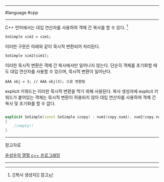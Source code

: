 
---

#language #cpp

---

C++ 언어에서는 대입 연산자를 사용하여 객체 간 복사를 할 수 있다. [^1]

`SoSimple sim2 = sim1;`

이러한 구문은 아래와 같이 묵시적 변환되어 처리된다.

`SoSimple sim2(sim1);`

이러한 묵시적 변환은 객체 간 복사에서만 일어나지 않는다. 단순히 객체를 초기화할 때도 대입 연산자를 사용할 수 있으며, 묵시적 변환이 일어난다.

`AAA obj = 3; // AAA obj(3); 으로 변환됨`

explicit 키워드는 이러한 묵시적 변환을 막기 위해 사용된다. 복사 생성자에 explicit 키워드가 붙어있는 객체는 묵시적 변환이 허용되지 않아 대입 연산자를 사용하여 객체 간 복사 및 초기화를 할 수 없다.

```cpp

explicit SoSimple(const SoSimple &copy) : num1(copy.num1), num2(copy.num2)
{
	//empty!!
}

```


---

참고자료

[윤성우의 열혈 c++ 프로그래밍](https://product.kyobobook.co.kr/detail/S000001589147)

---

[^1]: [[복사 생성자]] 참고